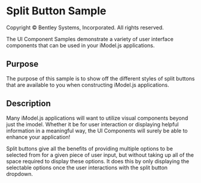 # Split Button Sample

Copyright © Bentley Systems, Incorporated. All rights reserved.

The UI Component Samples demonstrate a variety of user interface components that can be used in your iModel.js applications.

## Purpose

The purpose of this sample is to show off the different styles of split buttons that are available to you when constructing iModel.js applications.

## Description

Many iModel.js applications will want to utilize visual components beyond just the imodel. Whether it be for user interaction or displaying helpful information in a meaningful way, the UI Components will surely be able to enhance your application!

Split buttons give all the benefits of providing multiple options to be selected from for a given piece of user input, but without taking up all of the space required to display these options. It does this by only displaying the selectable options once the user interactions with the split button dropdown.
